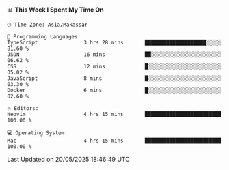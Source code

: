 <!--START_SECTION:waka-->
📊 **This Week I Spent My Time On** 

```text
🕑︎ Time Zone: Asia/Makassar

💬 Programming Languages: 
TypeScript               3 hrs 28 mins       ████████████████████░░░░░   81.60 % 
JSON                     16 mins             ██░░░░░░░░░░░░░░░░░░░░░░░   06.62 % 
CSS                      12 mins             █░░░░░░░░░░░░░░░░░░░░░░░░   05.02 % 
JavaScript               8 mins              █░░░░░░░░░░░░░░░░░░░░░░░░   03.30 % 
Docker                   6 mins              █░░░░░░░░░░░░░░░░░░░░░░░░   02.60 % 

🔥 Editors: 
Neovim                   4 hrs 15 mins       █████████████████████████   100.00 % 

💻 Operating System: 
Mac                      4 hrs 15 mins       █████████████████████████   100.00 % 
```


 Last Updated on 20/05/2025 18:46:49 UTC
<!--END_SECTION:waka-->
